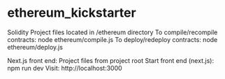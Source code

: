 # ethereum_kickstarter

Solidity Project files located in /ethereum directory To compile/recompile contracts: node ethereum/compile.js To deploy/redeploy contracts: node ethereum/deploy.js

Next.js front end: Project files from project root Start front end (next.js): npm run dev Visit: http://localhost:3000
